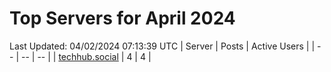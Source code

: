 # Top Servers for April 2024
Last Updated: 04/02/2024 07:13:39 UTC
| Server | Posts | Active Users |
| -- | -- | -- |
| [techhub.social](https://techhub.social/tags/PowerShell) | 4 | 4 |
